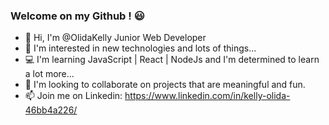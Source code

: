### Welcome on my Github ! 😃

<!--
**OlidaKelly/Olidakelly** is a ✨ _special_ ✨ repository because its `README.md` (this file) appears on your GitHub profile.

Here are some ideas to get you started:

- 🔭 I’m currently working on ...
- 🌱 I’m currently learning ...
- 👯 I’m looking to collaborate on ...
- 🤔 I’m looking for help with ...
- 💬 Ask me about ...
- 📫 How to reach me: ...
- 😄 Pronouns: ...
- ⚡ Fun fact: ...
-->


- 👋 Hi, I'm @OlidaKelly Junior Web Developer
- 👀 I'm interested in new technologies and lots of things...
- 💻 I'm learning JavaScript | React | NodeJs and I'm determined to learn a lot more...
- 🤝 I'm looking to collaborate on projects that are meaningful and fun.
- 📫 Join me on Linkedin: https://www.linkedin.com/in/kelly-olida-46bb4a226/

